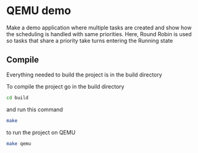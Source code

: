 # QEMU demo

Make a demo application where multiple tasks are created and show how the scheduling is handled with same priorities.
Here, Round Robin is used so tasks that share a priority take turns entering the Running state
## Compile

Everything needed to build the project is in the build directory

To compile the project go in the build directory

```bash
cd build
```

and run this command

```bash
make
```

to run the project on QEMU

```bash
make qemu
```

